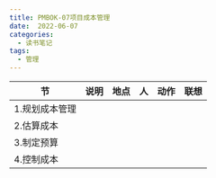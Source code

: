```yaml
---
title: PMBOK-07项目成本管理
date:  2022-06-07
categories:
  - 读书笔记
tags:
  - 管理
---
```


| 节             | 说明 | 地点 | 人   | 动作 | 联想 |
| -------------- | ---- | ---- | ---- | ---- | ---- |
| 1.规划成本管理 |      |      |      |      |      |
| 2.估算成本     |      |      |      |      |      |
| 3.制定预算     |      |      |      |      |      |
| 4.控制成本     |      |      |      |      |      |



